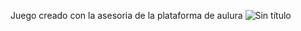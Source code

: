 Juego creado con la asesoria de la plataforma de aulura
![Sin título](https://github.com/RonaldRodriguez23/Juego-numerosAulura/assets/120991795/a8bfab8b-f068-454b-9a60-3cc86e48e1fa)
